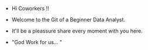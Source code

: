 - Hi Coworkers !!

- Welcome to the Git of a Beginner Data Analyst.

- It'll be a pleassure share every moment with you here.

- "God Work for us... "

<!---
Webert10/Webert10 is a ✨ special ✨ repository because its `README.md` (this file) appears on your GitHub profile.
You can click the Preview link to take a look at your changes.
--->
